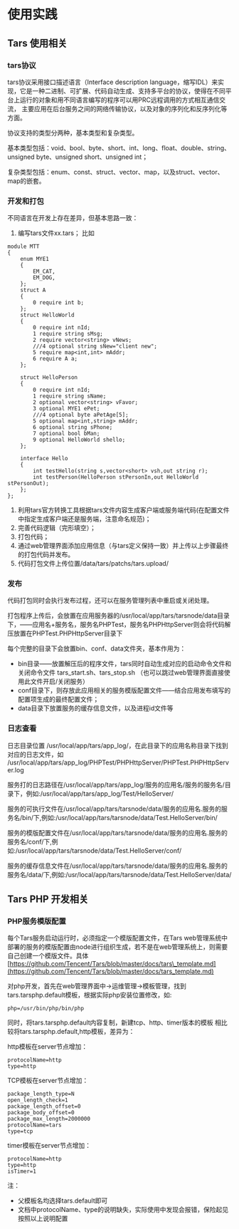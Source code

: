 # 使用实践

## Tars 使用相关

### tars协议

tars协议采用接口描述语言（Interface description language，缩写IDL）来实现，它是一种二进制、可扩展、代码自动生成、支持多平台的协议，使得在不同平台上运行的对象和用不同语言编写的程序可以用PRC远程调用的方式相互通信交流， 主要应用在后台服务之间的网络传输协议，以及对象的序列化和反序列化等方面。

协议支持的类型分两种，基本类型和复杂类型。

基本类型包括：void、bool、byte、short、int、long、float、double、string、unsigned byte、unsigned short、unsigned int；

复杂类型包括：enum、const、struct、vector、map，以及struct、vector、map的嵌套。

### 开发和打包

不同语言在开发上存在差异，但基本思路一致：

1. 编写tars文件xx.tars； 比如

```text
module MTT
{
	enum MYE1
	{
		EM_CAT,
		EM_DOG,
	};
	struct A
	{
		0 require int b;
	};
    struct HelloWorld
    {
        0 require int nId;
        1 require string sMsg;
        2 require vector<string> vNews;
		///4 optional string sNew="client new";
		5 require map<int,int> mAddr;
		6 require A a;
    };

	struct HelloPerson
	{
		0 require int nId;
		1 require string sName;
		2 optional vector<string> vFavor;
		3 optional MYE1 ePet;
		///4 optional byte aPetAge[5];
		5 optional map<int,string> mAddr;
		6 optional string sPhone;
		7 optional bool bMan;
		9 optional HelloWorld shello;
	};

    interface Hello
    {
        int testHello(string s,vector<short> vsh,out string r);
		int testPerson(HelloPerson stPersonIn,out HelloWorld stPersonOut);
    };
};
```

1. 利用tars官方转换工具根据tars文件内容生成客户端或服务端代码\(在配置文件中指定生成客户端还是服务端，注意命名规范\)；
2. 完善代码逻辑（完形填空）；
3. 打包代码；
4. 通过web管理界面添加应用信息（与tars定义保持一致）并上传以上步骤最终的打包代码并发布。
5. 代码打包文件上传位置/data/tars/patchs/tars.upload/

### 发布

代码打包同时会执行发布过程，还可以在服务管理列表中重启或关闭处理。

打包程序上传后，会放置在应用服务器的/usr/local/app/tars/tarsnode/data目录下，——应用名+服务名，服务名PHPTest，服务名PHPHttpServer则会将代码解压放置在PHPTest.PHPHttpServer目录下

每个完整的目录下会放置bin、conf、data文件夹，基本作用为：

* bin目录——放置解压后的程序文件，tars同时自动生成对应的启动命令文件和关闭命令文件 tars\_start.sh、tars\_stop.sh （也可以跳过web管理界面直接使用此文件开启/关闭服务）
* conf目录下，则存放此应用相关的服务模版配置文件——结合应用发布填写的配置项生成的最终配置文件；
* data目录下放置服务的缓存信息文件，以及进程id文件等

### 日志查看

日志目录位置 /usr/local/app/tars/app\_log/，在此目录下的应用名称目录下找到对应的日志文件，如 /usr/local/app/tars/app\_log/PHPTest/PHPHttpServer/PHPTest.PHPHttpServer.log

服务打的日志路径在/usr/local/app/tars/app\_log/服务的应用名/服务的服务名/目录下，例如:/usr/local/app/tars/app\_log/Test/HelloServer/

服务的可执行文件在/usr/local/app/tars/tarsnode/data/服务的应用名.服务的服务名/bin/下,例如:/usr/local/app/tars/tarsnode/data/Test.HelloServer/bin/

服务的模版配置文件在/usr/local/app/tars/tarsnode/data/服务的应用名.服务的服务名/conf/下,例如:/usr/local/app/tars/tarsnode/data/Test.HelloServer/conf/

服务的缓存信息文件在/usr/local/app/tars/tarsnode/data/服务的应用名.服务的服务名/data/下,例如:/usr/local/app/tars/tarsnode/data/Test.HelloServer/data/

## Tars PHP 开发相关

### PHP服务模版配置

每个Tars服务启动运行时，必须指定一个模版配置文件，在Tars web管理系统中部署的服务的模版配置由node进行组织生成，若不是在web管理系统上，则需要自己创建一个模版文件。具体[https://github.com/Tencent/Tars/blob/master/docs/tars\_template.md](https://github.com/Tencent/Tars/blob/master/docs/tars_template.md)

对php开发，首先在web管理界面中-&gt;运维管理-&gt;模板管理，找到tars.tarsphp.default模板，根据实际php安装位置修改，如:

```text
php=/usr/bin/php/bin/php
```

同时，将tars.tarsphp.default内容复制，新建tcp、http、timer版本的模板 相比较将tars.tarsphp.default,http模板，差异为：

http模板在server节点增加：

```text
protocolName=http
type=http
```

TCP模板在server节点增加：

```text
package_length_type=N
open_length_check=1
package_length_offset=0
package_body_offset=0
package_max_length=2000000
protocolName=tars
type=tcp
```

timer模板在server节点增加：

```text
protocolName=http
type=http
isTimer=1
```

注：

* 父模板名均选择tars.default即可
* 文档中protocolName、type的说明缺失，实际使用中发现会报错，保险起见按照以上说明配置

